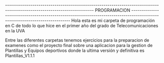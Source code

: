 --------------------------------------------------------------------------------------------------------------------------- PROGRAMACION -----------------------------------------------------------------------------------------------------------------------------
Hola esta es mi carpeta de programación en C de todo lo que hice en el primer año del grado de Telecomunicaciones en la UVA

Entre las diferentes carpetas tenemos ejercicios para la preparacion de examenes como el proyecto final sobre una aplicacion para la gestion de Plantillas y Equipos deportivos donde la ultima versión y definitiva es Plantillas_V1.1.1
